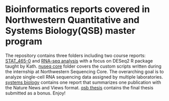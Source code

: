 # Bioinformatics reports covered in Northwestern Quantitative and Systems Biology(QSB) master program

The repository contains three folders including two course reports: [STAT_465-0](./STAT_465-0) and [RNA-seq analysis](./RNA-seq_analysis) with a focus on DESeq2 R package taught by Kath.
[nuseq core](./nuseq_core) folder covers the custom scripts written during the internship at Northwestern Sequencing Core. The overarching goal is to analyze single-cell RNA sequencing data assigned by multiple laboratories.
[systems biology](./systems_biology) contains one report that summarizes one publication with the Nature News and Views format. [qsb thesis](./qsb_thesis) contains the final thesis submitted as a bonus.
Enjoy!